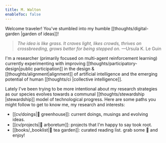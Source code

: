 ```yaml
---
title: M. Walton
enableToc: false
---
```


Welcome traveler! You've stumbled into my humble [[thoughts/digital-garden |garden of ideas]]!

> *The idea is like grass. It craves light, likes crowds, thrives on crossbreeding, grows better for being stepped on.* —Ursula K. Le Guin

I'm a researcher (primarily focused on multi-agent reinforcement learning) currently experimenting with improving [[thoughts/participatory-design|public participation]] in the design & [[thoughts/alignment|alignment]] of artificial intelligence and the emerging potential of human [[thoughts/ci |collective intelligence]].

Lately I've been trying to be more intentional about my research strategies as our species evolves towards a communal [[thoughts/stewardship |stewardship]] model of technological progress. Here are some paths you might follow to get to know me, my research and interests:

- [[cv/doings|🌱 greenhouse]]: current doings, musings and evolving ideas.
- [[cv/projects|🌲 arboretum]]: projects that I'm happy to say took root.
- [[books/_booklist|🍃 tea garden]]: curated reading list. grab some 🍵 and enjoy!